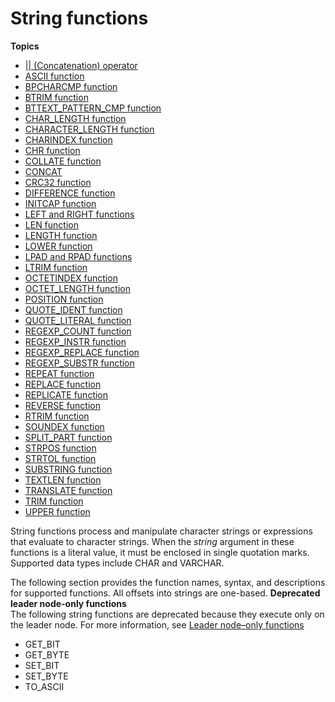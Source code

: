 # String functions<a name="String_functions_header"></a>

**Topics**
+ [\|\| \(Concatenation\) operator](r_concat_op.md)
+ [ASCII function](r_ASCII.md)
+ [BPCHARCMP function](r_BPCHARCMP.md)
+ [BTRIM function](r_BTRIM.md)
+ [BTTEXT\_PATTERN\_CMP function](r_BTTEXT_PATTERN_CMP.md)
+ [CHAR\_LENGTH function](r_CHAR_LENGTH.md)
+ [CHARACTER\_LENGTH function](r_CHARACTER_LENGTH.md)
+ [CHARINDEX function](r_CHARINDEX.md)
+ [CHR function](r_CHR.md)
+ [COLLATE function](r_COLLATE.md)
+ [CONCAT](r_CONCAT.md)
+ [CRC32 function](crc32-function.md)
+ [DIFFERENCE function](DIFFERENCE.md)
+ [INITCAP function](r_INITCAP.md)
+ [LEFT and RIGHT functions](r_LEFT.md)
+ [LEN function](r_LEN.md)
+ [LENGTH function](r_LENGTH.md)
+ [LOWER function](r_LOWER.md)
+ [LPAD and RPAD functions](r_LPAD.md)
+ [LTRIM function](r_LTRIM.md)
+ [OCTETINDEX function](OCTETINDEX.md)
+ [OCTET\_LENGTH function](r_OCTET_LENGTH.md)
+ [POSITION function](r_POSITION.md)
+ [QUOTE\_IDENT function](r_QUOTE_IDENT.md)
+ [QUOTE\_LITERAL function](r_QUOTE_LITERAL.md)
+ [REGEXP\_COUNT function](REGEXP_COUNT.md)
+ [REGEXP\_INSTR function](REGEXP_INSTR.md)
+ [REGEXP\_REPLACE function](REGEXP_REPLACE.md)
+ [REGEXP\_SUBSTR function](REGEXP_SUBSTR.md)
+ [REPEAT function](r_REPEAT.md)
+ [REPLACE function](r_REPLACE.md)
+ [REPLICATE function](r_REPLICATE.md)
+ [REVERSE function](r_REVERSE.md)
+ [RTRIM function](r_RTRIM.md)
+ [SOUNDEX function](SOUNDEX.md)
+ [SPLIT\_PART function](SPLIT_PART.md)
+ [STRPOS function](r_STRPOS.md)
+ [STRTOL function](r_STRTOL.md)
+ [SUBSTRING function](r_SUBSTRING.md)
+ [TEXTLEN function](r_TEXTLEN.md)
+ [TRANSLATE function](r_TRANSLATE.md)
+ [TRIM function](r_TRIM.md)
+ [UPPER function](r_UPPER.md)

String functions process and manipulate character strings or expressions that evaluate to character strings\. When the *string* argument in these functions is a literal value, it must be enclosed in single quotation marks\. Supported data types include CHAR and VARCHAR\. 

The following section provides the function names, syntax, and descriptions for supported functions\. All offsets into strings are one\-based\. 
<a name="string-functions-deprecated"></a>
**Deprecated leader node\-only functions**  
The following string functions are deprecated because they execute only on the leader node\. For more information, see [Leader node–only functions](c_SQL_functions_leader_node_only.md)
+ GET\_BIT
+ GET\_BYTE
+ SET\_BIT
+ SET\_BYTE
+ TO\_ASCII